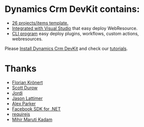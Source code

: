 # Dynamics Crm DevKit contains:
* [26 projects/items template.](https://github.com/phuocle/Dynamics-Crm-DevKit/wiki/Projects-and-Items-Template)
* [Integrated with Visual Studio](https://github.com/phuocle/Dynamics-Crm-DevKit/wiki/Integrated-with-Visual-Studio) that easy deploy WebResource.
* [CLI program](https://github.com/phuocle/Dynamics-Crm-DevKit/wiki/CLI) easy deploy plugins, workflows, custom actions, webresources.

Please [Install Dynamics Crm DevKit](https://github.com/phuocle/Dynamics-Crm-DevKit/wiki/Install) and check our [tutorials](https://github.com/phuocle/Dynamics-Crm-DevKit/wiki/Tutorials).

# Thanks
* [Florian Krönert](https://github.com/DigitalFlow/Xrm-WebApi-Client)
* [Scott Durow](https://github.com/scottdurow/SparkleXrm/tree/master/spkl)
* [Jordi](https://github.com/jordimontana82/fake-xrm-easy)
* [Jason Lattimer](https://github.com/jlattimer/CRMDeveloperExtensions)
* [Alex Parker](https://github.com/zanders3/json)
* [Facebook SDK for .NET](https://github.com/facebook-csharp-sdk/simple-json)
* [requirejs](https://github.com/requirejs/requirejs)
* [Mihir Maruti Kadam](https://github.com/mihirkadam/FormScriptGenerator)

